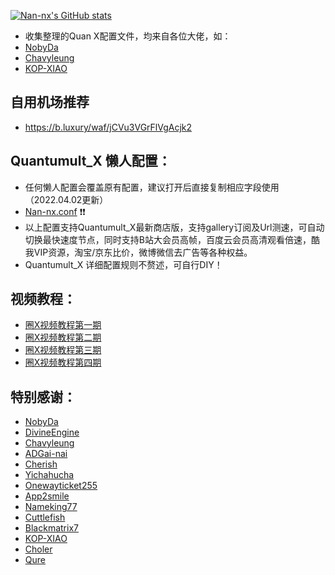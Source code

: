 [![Nan-nx's GitHub stats](https://github-readme-stats.vercel.app/api?username=Nan-nx&show_icons=true&count_private=true&theme=vue)](https://github.com/Nan-nx/En)

* 收集整理的Quan X配置文件，均来自各位大佬，如：
* [NobyDa](https://github.com/NobyDa)
* [Chavyleung](https://github.com/chavyleung)
* [KOP-XIAO](https://github.com/KOP-XIAO) 

##  自用机场推荐
* https://b.luxury/waf/jCVu3VGrFlVgAcjk2

## Quantumult_X 懒人配置：
* 任何懒人配置会覆盖原有配置，建议打开后直接复制相应字段使用（2022.04.02更新）
* [Nan-nx.conf](https://raw.githubusercontent.com/Nan-nx/En/master/Nan-nx.conf) ❗❗
* 以上配置支持Quantumult_X最新商店版，支持gallery订阅及Url测速，可自动切换最快速度节点，同时支持B站大会员高帧，百度云会员高清观看倍速，酷我VIP资源，淘宝/京东比价，微博微信去广告等各种权益。
* Quantumult_X 详细配置规则不赘述，可自行DIY！

## 视频教程：
* [圈X视频教程第一期](https://youtu.be/G1oUtOA1J2w)
* [圈X视频教程第二期](https://youtu.be/pLZDK9SACLQ)
* [圈X视频教程第三期](https://youtu.be/kKa26Fj0MJA)
* [圈X视频教程第四期](https://youtu.be/_8_xnEQHGbM)


## 特别感谢：
 
*  [NobyDa](https://github.com/NobyDa)
*  [DivineEngine](https://github.com/DivineEngine) 
*  [Chavyleung](https://github.com/chavyleung) 
*  [ADGai-nai](https://github.com/Zhuliyer/ADGai-nai)
*  [Cherish](https://github.com/zmqcherish/proxy-script)
*  [Yichahucha](https://github.com/yichahucha) 
*  [Onewayticket255](https://github.com/onewayticket255)
*  [App2smile](https://github.com/app2smile/rules)  
*  [Nameking77](https://github.com/nameking77/Qx/tree/main/rewrite)
*  [Cuttlefish](https://github.com/ddgksf2013/Cuttlefish)
*  [Blackmatrix7](https://github.com/blackmatrix7/ios_rule_script) 
*  [KOP-XIAO](https://github.com/KOP-XIAO)
*  [Choler](https://github.com/Choler) 
*  [Qure](https://github.com/Koolson/Qure)
